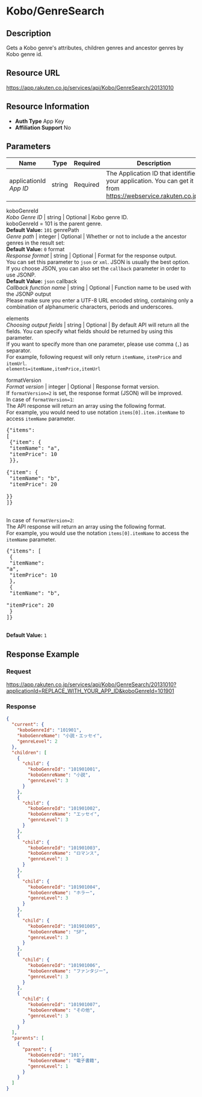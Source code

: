 
# Kobo/GenreSearch

## Description

Gets a Kobo genre's attributes, children genres and ancestor genres by Kobo genre id.
## Resource URL

https://app.rakuten.co.jp/services/api/Kobo/GenreSearch/20131010
## Resource Information

* **Auth Type** App Key
* **Affiliation Support** No

## Parameters

Name | Type | Required | Description
 --- | --- | --- | --- 
applicationId<br>*App ID* | string | Required | The Application ID that identifies your application. You can get it from <a href="https://webservice.rakuten.co.jp/" target="_blank">https://webservice.rakuten.co.jp/</a>.

koboGenreId<br>*Kobo Genre ID* | string | Optional | Kobo genre ID.<br>koboGenreId = 101 is the parent genre.
<br>**Default Value:** <code>101</code>
genrePath<br>*Genre path* | integer | Optional | Whether or not to include a the ancestor genres in the result set:
<br>**Default Value:** <code>0</code>
format<br>*Response format* | string | Optional | Format for the response output.<br>You can set this parameter to <code>json</code> or <code>xml</code>. JSON is usually the best option.<br>If you choose JSON, you can also set the <code>callback</code> parameter in order to use JSONP.
<br>**Default Value:** <code>json</code>
callback<br>*Callback function name* | string | Optional | Function name to be used with the JSONP output<br>Please make sure you enter a UTF-8 URL encoded string, containing only a combination of alphanumeric characters, periods and underscores.

elements<br>*Choosing output fields* | string | Optional | By default API will return all the fields. You can specify what fields should be returned by using this parameter.<br>If you want to specify more than one parameter, please use comma (<code>,</code>) as separator.<br>For example, following request will only return <code>itemName</code>, <code>itemPrice</code> and <code>itemUrl</code>.<br><code>elements=itemName,itemPrice,itemUrl</code>

formatVersion<br>*Format version* | integer | Optional | Response format version.<br>If <code>formatVersion=2</code> is set, the response format (JSON) will be improved.<br>In case of <code>formatVersion=1</code>:<br>The API response will return an array using the following format.<br>For example, you would need to use notation <code>items[0].item.itemName</code> to access <code>itemName</code> parameter.<br><pre class="prettyprint">{"items": [<br>    {"item": {<br>        "itemName": "a",<br>        "itemPrice": 10<br>    }},<br>    {"item": {<br>        "itemName": "b",<br>        "itemPrice": 20<br>    }}<br>]}</pre><br>In case of <code>formatVersion=2</code>:<br>The API response will return an array using the following format.<br>For example, you would use the notation <code>items[0].itemName</code> to access the <code>itemName</code> parameter.<br><pre class="prettyprint">{"items": [<br>    {<br>        "itemName": "a",<br>        "itemPrice": 10<br>    },<br>    {<br>        "itemName": "b",<br>        "itemPrice": 20<br>    }<br>]}</pre>
<br>**Default Value:** <code>1</code>
## Response Example

### Request

https://app.rakuten.co.jp/services/api/Kobo/GenreSearch/20131010?applicationId=REPLACE_WITH_YOUR_APP_ID&koboGenreId=101901
### Response

```json
{
  "current": {
    "koboGenreId": "101901",
    "koboGenreName": "小説・エッセイ",
    "genreLevel": 2
  },
  "children": [
    {
      "child": {
        "koboGenreId": "101901001",
        "koboGenreName": "小説",
        "genreLevel": 3
      }
    },
    {
      "child": {
        "koboGenreId": "101901002",
        "koboGenreName": "エッセイ",
        "genreLevel": 3
      }
    },
    {
      "child": {
        "koboGenreId": "101901003",
        "koboGenreName": "ロマンス",
        "genreLevel": 3
      }
    },
    {
      "child": {
        "koboGenreId": "101901004",
        "koboGenreName": "ホラー",
        "genreLevel": 3
      }
    },
    {
      "child": {
        "koboGenreId": "101901005",
        "koboGenreName": "SF",
        "genreLevel": 3
      }
    },
    {
      "child": {
        "koboGenreId": "101901006",
        "koboGenreName": "ファンタジー",
        "genreLevel": 3
      }
    },
    {
      "child": {
        "koboGenreId": "101901007",
        "koboGenreName": "その他",
        "genreLevel": 3
      }
    }
  ],
  "parents": [
    {
      "parent": {
        "koboGenreId": "101",
        "koboGenreName": "電子書籍",
        "genreLevel": 1
      }
    }
  ]
}
```

